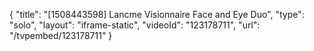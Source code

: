 {
    "title": "[1508443598] Lancme Visionnaire Face and Eye Duo",
    "type": "solo",
    "layout": "iframe-static",
    "videoId": "123178711",
    "url": "\/tvpembed\/123178711"
}
